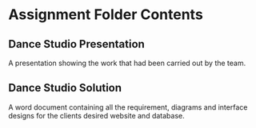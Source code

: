 # Assignment Folder Contents

## Dance Studio Presentation
A presentation showing the work that had been carried out by the team.

## Dance Studio Solution
A word document containing all the requirement, diagrams and interface designs for the clients desired website and database.
